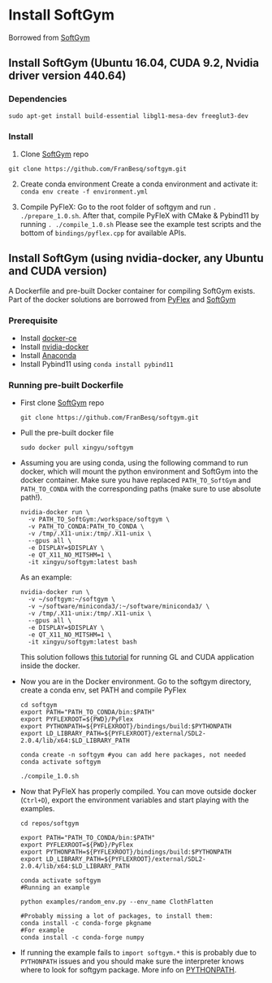 # Install SoftGym

Borrowed from [SoftGym](https://github.com/FranBesq/softgym)

## Install SoftGym (Ubuntu 16.04, CUDA 9.2, Nvidia driver version 440.64)

### Dependencies

```
sudo apt-get install build-essential libgl1-mesa-dev freeglut3-dev
```
### Install

1. Clone [SoftGym](https://github.com/FranBesq/softgym) repo
```
git clone https://github.com/FranBesq/softgym.git
```

2. Create conda environment
Create a conda environment and activate it: `conda env create -f environment.yml`

3. Compile PyFleX: Go to the root folder of softgym and run `. ./prepare_1.0.sh`. After that, compile PyFleX with CMake & Pybind11 by running `. ./compile_1.0.sh` Please see the example test scripts and the bottom of `bindings/pyflex.cpp` for available APIs.


## Install SoftGym (using nvidia-docker, any Ubuntu and CUDA version)


A Dockerfile and pre-built Docker container for compiling SoftGym exists. Part of the docker solutions are borrowed from [PyFlex](https://github.com/YunzhuLi/PyFleX/blob/master/bindings/docs/docker.md) and [SoftGym](https://github.com/FranBesq/softgym/blob/master/docker/docker.md)

### Prerequisite

- Install [docker-ce](https://docs.docker.com/install/linux/docker-ce/ubuntu/)
- Install [nvidia-docker](https://github.com/NVIDIA/nvidia-docker#quickstart)
- Install [Anaconda](./install-anaconda.md)
- Install Pybind11 using `conda install pybind11`

### Running pre-built Dockerfile

- First clone [SoftGym](https://github.com/FranBesq/softgym) repo
  ```
  git clone https://github.com/FranBesq/softgym.git
  ```

- Pull the pre-built docker file
  ```
  sudo docker pull xingyu/softgym
  ```

- Assuming you are using conda, using the following command to run docker, which will mount the python environment and SoftGym into the docker container. Make sure you have replaced `PATH_TO_SoftGym` and `PATH_TO_CONDA` with the corresponding paths (make sure to use absolute path!).
  ```
  nvidia-docker run \
    -v PATH_TO_SoftGym:/workspace/softgym \
    -v PATH_TO_CONDA:PATH_TO_CONDA \
    -v /tmp/.X11-unix:/tmp/.X11-unix \
    --gpus all \
    -e DISPLAY=$DISPLAY \
    -e QT_X11_NO_MITSHM=1 \
    -it xingyu/softgym:latest bash
  ```
  As an example:
  ```
  nvidia-docker run \
    -v ~/softgym:~/softgym \
    -v ~/software/miniconda3/:~/software/miniconda3/ \
    -v /tmp/.X11-unix:/tmp/.X11-unix \
    --gpus all \
    -e DISPLAY=$DISPLAY \
    -e QT_X11_NO_MITSHM=1 \
    -it xingyu/softgym:latest bash
  ```
  This solution follows [this tutorial]( https://medium.com/@benjamin.botto/opengl-and-cuda-applications-in-docker-af0eece000f1) for running GL and CUDA application inside the docker.

- Now you are in the Docker environment. Go to the softgym directory, create a conda env, set PATH and compile PyFlex
  ```
  cd softgym
  export PATH="PATH_TO_CONDA/bin:$PATH"
  export PYFLEXROOT=${PWD}/PyFlex
  export PYTHONPATH=${PYFLEXROOT}/bindings/build:$PYTHONPATH
  export LD_LIBRARY_PATH=${PYFLEXROOT}/external/SDL2-2.0.4/lib/x64:$LD_LIBRARY_PATH

  conda create -n softgym #you can add here packages, not needed
  conda activate softgym

  ./compile_1.0.sh
  ```

- Now that PyFleX has properly compiled. You can move outside docker (`Ctrl+D`), export the environment variables and start playing with the examples.
  ```
  cd repos/softgym

  export PATH="PATH_TO_CONDA/bin:$PATH"
  export PYFLEXROOT=${PWD}/PyFlex
  export PYTHONPATH=${PYFLEXROOT}/bindings/build:$PYTHONPATH
  export LD_LIBRARY_PATH=${PYFLEXROOT}/external/SDL2-2.0.4/lib/x64:$LD_LIBRARY_PATH

  conda activate softgym
  #Running an example

  python examples/random_env.py --env_name ClothFlatten

  #Probably missing a lot of packages, to install them:
  conda install -c conda-forge pkgname
  #For example
  conda install -c conda-forge numpy
  ```

- If running the example fails to `import softgym.*` this is probably due to `PYTHONPATH` issues and you should make sure the interpreter knows where to look for softgym package. More info on [PYTHONPATH]( https://docs.python.org/3/using/cmdline.html#envvar-PYTHONPATH).
